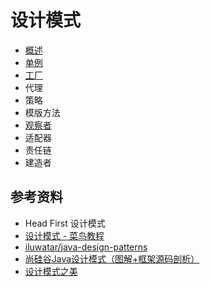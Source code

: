 # 设计模式

- [概述](https://github.com/ceezyyy/backend-notes/blob/master/Core/DesignPatterns/notes/intro/intro.md)
- [单例](https://github.com/ceezyyy/backend-notes/blob/master/Core/DesignPatterns/notes/singleton-pattern/singleton-pattern.md)
- [工厂](https://github.com/ceezyyy/backend-notes/blob/master/Core/DesignPatterns/notes/factory-pattern/factory-pattern.md)
- 代理
- 策略
- 模版方法
- [观察者](https://github.com/ceezyyy/backend-notes/blob/master/Core/DesignPatterns/notes/observer-pattern/observer-pattern.md)
- 适配器
- 责任链
- 建造者







## 参考资料

- Head First 设计模式
- [设计模式 - 菜鸟教程](https://www.runoob.com/design-pattern/design-pattern-tutorial.html)
- [iluwatar/java-design-patterns](https://github.com/iluwatar/java-design-patterns)
- [尚硅谷Java设计模式（图解+框架源码剖析）](https://www.bilibili.com/video/BV1G4411c7N4?from=search&seid=314099375359798525)
- [设计模式之美](https://time.geekbang.org/column/intro/250)
